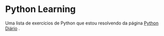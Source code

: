 # Python Learning
Uma lista de exercícios de Python que estou resolvendo da página [Python Diário](https://pythondiario.com/2013/05/ejercicios-en-python-parte-1.html) .
